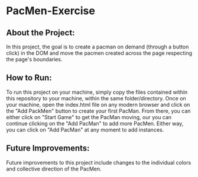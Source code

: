 # PacMen-Exercise

## About the Project:
In this project, the goal is to create a pacman on demand (through a button click) in the DOM and move the pacmen created across the page respecting the page's boundaries.

## How to Run:
To run this project on your machine, simply copy the files contained within this repository to your machine, within the same folder/directory. Once on your machine, open the index.html file on any modern browser and click on the "Add PackMen" button to create your first PacMan. From there, you can either click on "Start Game" to get the PacMan moving, our you can continue clicking on the "Add PacMan" to add more PacMen. Either way, you can click on "Add PacMan" at any moment to add instances.

## Future Improvements:
Future improvements to this project include changes to the individual colors and collective direction of the PacMen.
